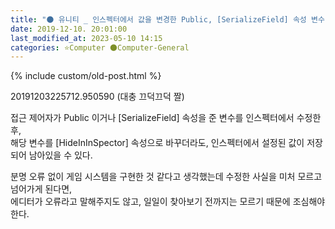 ```yaml
---
title: "🌑 유니티 _ 인스펙터에서 값을 변경한 Public, [SerializeField] 속성 변수"
date: 2019-12-10. 20:01:00
last_modified_at: 2023-05-10 14:15
categories: ⭐Computer 🌑Computer-General
---
```

{% include custom/old-post.html %}

20191203225712.950590 (대충 끄덕끄덕 짤)  

접근 제어자가 Public 이거나 [SerializeField] 속성을 준 변수를 인스펙터에서 수정한 후,  
해당 변수를 [HideInInSpector] 속성으로 바꾸더라도, 인스펙터에서 설정된 값이 저장되어 남아있을 수 있다.  

분명 오류 없이 게임 시스템을 구현한 것 같다고 생각했는데 수정한 사실을 미처 모르고 넘어가게 된다면,  
에디터가 오류라고 말해주지도 않고, 일일이 찾아보기 전까지는 모르기 때문에 조심해야 한다.  
